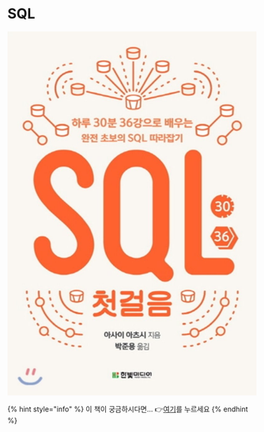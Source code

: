 # SQL

![SQL &#xCCAB;&#xAC78;&#xC74C;.. IT&#xCC45;&#xC740; &#xC77C;&#xBCF8;&#xC778; &#xC800;&#xC790;&#xAC00; &#xCC38; &#xB9CE;&#xC740;&#xAC70; &#xAC19;&#xB2E4;.](../../.gitbook/assets/sql.jpeg)

{% hint style="info" %}
이 책이 궁금하시다면... 👉[여기](http://www.yes24.com/Product/Goods/22744867)를 누르세요
{% endhint %}




